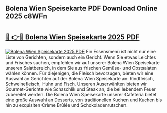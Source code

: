 ## Bolena Wien Speisekarte PDF Download Online 2025 c8WFn

# <h2><a href="http://gc7p1e.nevu.top/?p=Bolena+Wien+Speisekarte">🔗 👉🔴 Bolena Wien Speisekarte 2025 PDF</a></h2>

[![Bolena Wien Speisekarte 2025 PDF](https://i.imgur.com/dBaPXMq.png)](http://gc7p1e.nevu.top/?p=Bolena+Wien+Speisekarte)
Ein Essensmenü ist nicht nur eine Liste von Gerichten, sondern auch ein Gericht. Wenn Sie etwas Leichtes und Frisches suchen, empfehlen wir auf unserer Bolena Wien Speisekarte unseren Salatbereich, in dem Sie aus frischen Gemüse- und Obstsalaten wählen können. Für diejenigen, die Fleisch bevorzugen, bieten wir eine Auswahl an Gerichten auf der Bolena Wien Speisekarte an: Rindfleisch, Schweinefleisch, Huhn und Fisch. Unseren Auserwählten bieten wir Gourmet-Gerichte wie Schaschlik und Steak an, die bei lebendem Feuer zubereitet werden. Die Bolena Wien Speisekarte unserer Cafeteria bietet eine große Auswahl an Desserts, von traditionellen Kuchen und Kuchen bis hin zu exquisiten Crème Brûlée und Schokoladenrutschen.
